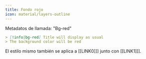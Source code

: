 ```yaml
---
title: Fondo rojo
icon: material/layers-outline
---
```


Metadatos de llamada: "Bg-red"

```md
> [!info|bg-red] Title will display as usual
> The background color will be red
```

El estilo mismo también se aplica a [[LINK0]]] junto con [[LINK1]]].